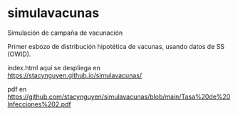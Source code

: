 # simulavacunas
Simulación de campaña de vacunación

Primer esbozo de distribución hipotética de vacunas, usando datos de SS (OWID).

index.html aquí se despliega en https://stacynguyen.github.io/simulavacunas/

pdf en https://github.com/stacynguyen/simulavacunas/blob/main/Tasa%20de%20Infecciones%202.pdf

<!--- Originally in Documents\Tasa de Infecciones.odt --->
